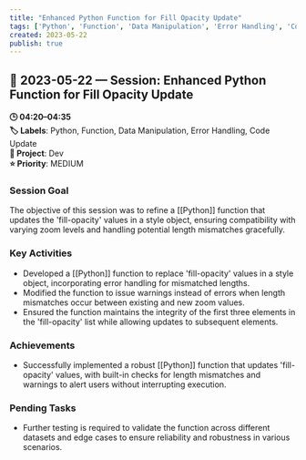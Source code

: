 ```yaml
---
title: "Enhanced Python Function for Fill Opacity Update"
tags: ['Python', 'Function', 'Data Manipulation', 'Error Handling', 'Code Update']
created: 2023-05-22
publish: true
---
```


## 📅 2023-05-22 — Session: Enhanced Python Function for Fill Opacity Update

**🕒 04:20–04:35**  
**🏷️ Labels**: Python, Function, Data Manipulation, Error Handling, Code Update  
**📂 Project**: Dev  
**⭐ Priority**: MEDIUM  


### Session Goal
The objective of this session was to refine a [[Python]] function that updates the 'fill-opacity' values in a style object, ensuring compatibility with varying zoom levels and handling potential length mismatches gracefully.

### Key Activities
- Developed a [[Python]] function to replace 'fill-opacity' values in a style object, incorporating error handling for mismatched lengths.
- Modified the function to issue warnings instead of errors when length mismatches occur between existing and new zoom values.
- Ensured the function maintains the integrity of the first three elements in the 'fill-opacity' list while allowing updates to subsequent elements.

### Achievements
- Successfully implemented a robust [[Python]] function that updates 'fill-opacity' values, with built-in checks for length mismatches and warnings to alert users without interrupting execution.

### Pending Tasks
- Further testing is required to validate the function across different datasets and edge cases to ensure reliability and robustness in various scenarios.
